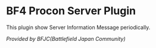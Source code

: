 # BF4 Procon Server Plugin

This plugin show Server Information Message periodically.

*Provided by BFJC(Battlefield Japan Community)*
